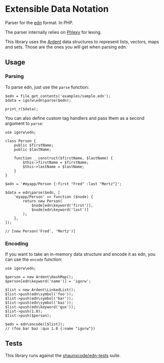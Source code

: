 # Extensible Data Notation

Parser for the [edn](https://github.com/edn-format/edn) format. In PHP.

The parser internally relies on [Phlexy](https://github.com/nikic/Phlexy) for
lexing.

This library uses the [Ardent](https://github.com/morrisonlevi/Ardent) data
structures to represent lists, vectors, maps and sets. Those are the ones you
will get when parsing edn.

## Usage

### Parsing

To parse edn, just use the `parse` function:

    $edn = file_get_contents('examples/sample.edn');
    $data = igorw\edn\parse($edn);

    print_r($data);

You can also define custom tag handlers and pass them as a second argument to
`parse`:

    use igorw\edn;

    class Person {
        public $firstName;
        public $lastName;

        function __construct($firstName, $lastName) {
            $this->firstName = $firstName;
            $this->lastName = $lastName;
        }
    }

    $edn = '#myapp/Person {:first "Fred" :last "Mertz"}';

    $data = edn\parse($edn, [
        'myapp/Person' => function ($node) {
            return new Person(
                $node[edn\keyword('first')],
                $node[edn\keyword('last')]
            );
        },
    ]);

    // [new Person('Fred', 'Mertz')]

### Encoding

If you want to take an in-memory data structure and encode it as edn, you can
use the `encode` function:

    use igorw\edn;

    $person = new Ardent\HashMap();
    $person[edn\keyword('name')] = 'igorw';

    $list = new Ardent\LinkedList();
    $list->push(edn\symbol('foo'));
    $list->push(edn\symbol('bar'));
    $list->push(edn\symbol('baz'));
    $list->push(edn\keyword('qux'));
    $list->push(1.0);
    $list->push($person);

    $edn = edn\encode([$list]);
    // (foo bar baz :qux 1.0 {:name "igorw"})

## Tests

This library runs against the
[shaunxcode/edn-tests](https://github.com/shaunxcode/edn-tests) suite.
